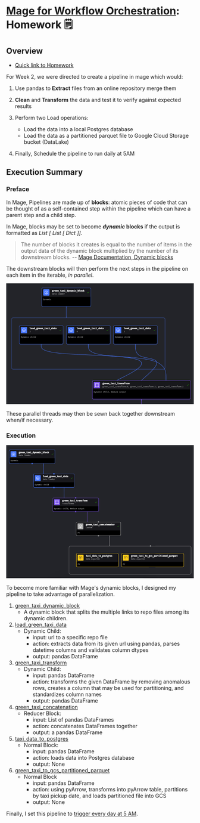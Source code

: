 # [Mage for Workflow Orchestration](https://github.com/DataTalksClub/data-engineering-zoomcamp/tree/main/02-workflow-orchestration): Homework 🗒️

## Overview
- [Quick link to Homework](https://github.com/DataTalksClub/data-engineering-zoomcamp/blob/main/cohorts/2024/02-workflow-orchestration/homework.md?plain=1)

For Week 2, we were  directed to create a pipeline in mage which would:
1. Use pandas to **Extract** files from an online repository merge them

2. **Clean** and **Transform** the data and test it to verify against expected results
3. Perform two Load operations:
    * Load the data into a local Postgres database
    * Load the data as a partitioned parquet file to Google Cloud Storage bucket (DataLake)
5. Finally, Schedule the pipeline to run daily at 5AM

## Execution Summary

### Preface
In Mage, Pipelines are made up of **blocks**: atomic pieces of code that can be thought of as a self-contained step within the pipeline which can have a parent step and a child step.

In Mage, blocks may be set to become ***dynamic* blocks** if the output is formatted as *List [ List [ Dict ]]*.
> The number of blocks it creates is equal to the number of items in the output data of the dynamic block multiplied by the number of its downstream blocks. -- [Mage Documentation, Dynamic blocks](https://docs.mage.ai/design/blocks/dynamic-blocks)

The downstream blocks will then perform the next steps in the pipeline on each item in the iterable, *in parallel*.

![Screenshot of a dynamic block creating dynamic children](assets/dynamic_block_demo.png)

These parallel threads may then be sewn back together downstream when/if necessary.

### Execution

![Screenshot of the pipeline tree of green_taxi_etl's blocks, flowing first from green_taxi_dynamic_block, next to load_green_taxi_data, then to green_taxi_transform, next to green_taxi_concatenator, and finally to both green_taxi_to_gcs_partitioned_parquet and taxi_data_to_postgres](assets/pipeline_diagram.png)

To become more familiar with Mage's dynamic blocks, I designed my pipeline to take advantage of parallelization.

1. [green_taxi_dynamic_block](green_taxi_etl/data_loaders/green_taxi_dynamic_block.py)
    - A dynamic block that splits the multiple links to repo files among its dynamic children.
2. [load_green_taxi_data](green_taxi_etl/data_loaders/load_green_taxi_data.py)
    - Dynamic Child: 
        - input: url to a specific repo file
        - action: extracts data from its given url using pandas, parses datetime columns and validates column dtypes
        - output: pandas DataFrame
3. [green_taxi_transform](green_taxi_etl/transformers/green_taxi_transform.py)
    - Dynamic Child: 
        - input: pandas DataFrame
        - action: transforms the given DataFrame by removing anomalous rows, creates a column that may be used for partitioning, and standardizes column names
        - output: pandas DataFrame
4. [green_taxi_concatenation](green_taxi_etl/custom/green_taxi_concatenation.py)
    - Reducer Block:
        - input: List of pandas DataFrames
        - action: concatenates DataFrames together
        - output: a pandas DataFrame
5. [taxi_data_to_postgres](green_taxi_etl/data_exporters/taxi_data_to_postgres.py)
    - Normal Block:
        - input: pandas DataFrame
        - action: loads data into Postgres database
        - output: None
6. [green_taxi_to_gcs_partitioned_parquet](green_taxi_etl/data_exporters/green_taxi_to_gcs_partitioned_parquet.py)
    - Normal Block
        - input: pandas DataFrame
        - action: using pyArrow, transforms into pyArrow table, partitions by taxi pickup date, and loads partitioned file into GCS
        - output: None

Finally, I set this pipeline to [trigger every day at 5 AM](green_taxi_etl/pipelines/green_taxi_etl/triggers.yaml).